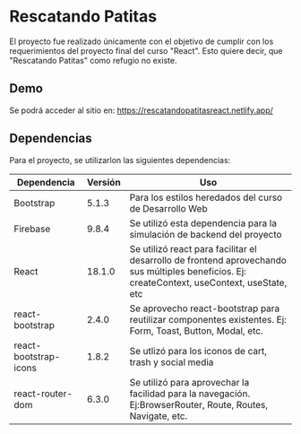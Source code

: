 # Rescatando Patitas


El proyecto fue realizado únicamente con el objetivo de cumplir con los requerimientos del proyecto final del curso "React". Esto quiere decir, que "Rescatando Patitas" como refugio no existe. 

## Demo

Se podrá acceder al sitio en: https://rescatandopatitasreact.netlify.app/

## Dependencias

Para el proyecto, se utilizarlon las siguientes dependencias:

| Dependencia | Versión | Uso |
| ------ | ------| ------ |
| Bootstrap | 5.1.3 | Para los estilos heredados del curso de Desarrollo Web |
| Firebase | 9.8.4 | Se utilizó esta dependencia para la simulación de backend del proyecto |
| React | 18.1.0 | Se utilizó react para facilitar el desarrollo de frontend aprovechando sus múltiples beneficios. Ej: createContext, useContext, useState, etc|
| react-bootstrap | 2.4.0 | Se aprovecho react-bootstrap para reutilizar componentes existentes. Ej: Form, Toast, Button, Modal, etc. |
| react-bootstrap-icons |1.8.2| Se utlizó para los iconos de cart, trash y social media |
| react-router-dom | 6.3.0 | Se utilizó para aprovechar la facilidad para la navegación. Ej:BrowserRouter, Route, Routes, Navigate, etc. |


